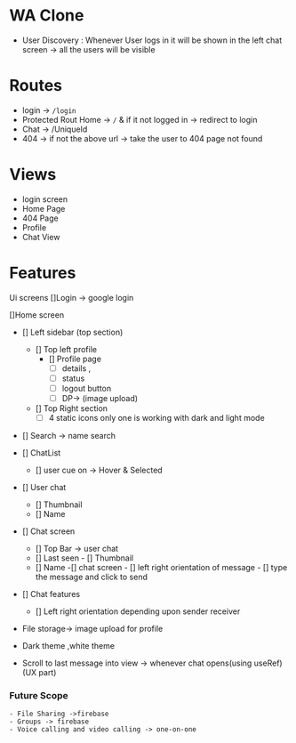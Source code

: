 # WA Clone

* User Discovery : Whenever User logs in it will be shown in the left chat screen -> all the users will be visible

# Routes

* login -> `/login`
* Protected Rout Home -> `/` & if it not logged in -> redirect to login
* Chat -> /UniqueId
* 404 -> if not the above url -> take the user to 404 page not found

# Views

* login screen
* Home Page
* 404 Page
* Profile
* Chat View

# Features

Ui screens
[]Login -> google login

[]Home screen
- [] Left sidebar (top section) 
    - [] Top left profile
        - [] Profile page 
            - [ ] details ,
            - [ ] status 
            - [ ] logout button 
            - [ ] DP-> (image upload)

    - [] Top Right section 
        - [ ] 4 static icons only one is working with dark and light mode

- [] Search -> name search

- [] ChatList
    - [] user cue on -> Hover & Selected

- [] User chat
    - [] Thumbnail
    - [] Name

- [] Chat screen
    - [] Top Bar -> user chat
    - [] Last seen - [] Thumbnail
    - [] Name -[] chat screen - [] left right orientation of message - [] type the message and click to send

- [] Chat features
    - [] Left right orientation depending upon sender receiver

- File storage-> image upload for profile
- Dark theme ,white theme
- Scroll to last message into view  -> whenever chat opens(using useRef) (UX part)

### Future Scope
    - File Sharing ->firebase
    - Groups -> firebase
    - Voice calling and video calling -> one-on-one